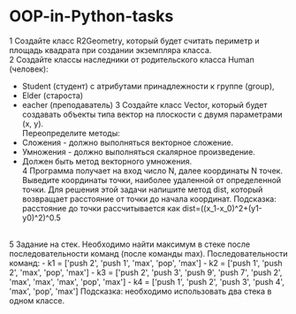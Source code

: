 # OOP-in-Python-tasks
1 Создайте класс R2Geometry, который будет считать периметр
и площадь квадрата при создании экземпляра класса. <br>
2 Создайте классы наследники от родительского класса Human (человек): <br>
  - Student (студент) с атрибутами принадлежности к группе (group),
  -  Elder (староста)
  -   eacher (преподаватель)
3 Создайте класс Vector, который будет создавать объекты типа вектор на плоскости с двумя параметрами (x, y).<br>
Переопределите методы:
  - Сложения - должно выполняться векторное сложение.
  -  Умножения - должно выполняться скалярное произведение.
  -   Должен быть метод векторного умножения.
      <br>
4 Программа получает на вход число N, далее координаты N точек. Выведите координаты точки, 
наиболее удаленной от определенной точки. Для решения этой задачи напишите
метод dist, который возвращает расстояние от точки до начала координат. 
Подсказка: расстояние до точки рассчитывается как dist=((x_1-x_0)^2+(y1-y0)^2)^0.5
<br>
5 Задание на стек. Необходимо найти максимум в стеке после последовательности команд (после команды max).
Последовательности команд:
  - k1 = ['push 2', 'push 1', 'max', 'pop', 'max']
  - k2 = ['push 1', 'push 2', 'max', 'pop', 'max']
  - k3 = ['push 2', 'push 3', 'push 9', 'push 7', 'push 2',  'max', 'max', 'max', 'pop', 'max']
  - k4 = ['push 1', 'push 2', 'push 3', 'push 4', 'max', 'pop', 'max']
Подсказка: необходимо использовать два стека в одном классе.
